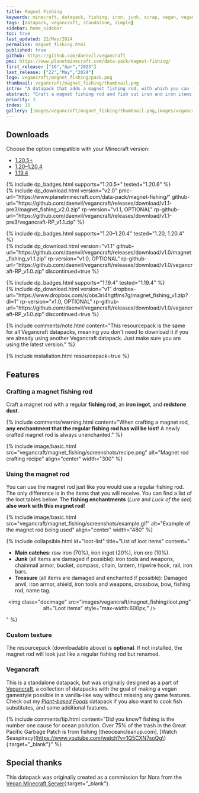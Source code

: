 ```yaml
---
title: Magnet Fishing
keywords: minecraft, datapack, fishing, iron, junk, scrap, vegan, veganism, pacifist
tags: [datapack, vegancraft, standalone, simple]
sidebar: home_sidebar
toc: true
last_updated: 22/May/2024
permalink: magnet_fishing.html
published: true
github: https://github.com/daenvil/vegancraft
pmc: https://www.planetminecraft.com/data-pack/magnet-fishing/
first_release: ["16","Apr","2023"]
last_release: ["22","May","2024"]
logo: vegancraft/magnet_fishing/pack.png
thumbnail: vegancraft/magnet_fishing/thumbnail.png
intro: "A datapack that adds a magnet fishing rod, with which you can fish iron and iron items."
abstract: "Craft a magnet fishing rod and fish out iron and iron items from the water!"
priority: 3
index: 15
gallery: [images/vegancraft/magnet_fishing/thumbnail.png,images/vegancraft/magnet_fishing/screenshots/recipe.png,images/vegancraft/magnet_fishing/loot.png]
---
```


## Downloads
Choose the option compatible with your Minecraft version:

<ul id="profileTabs" class="nav nav-tabs">
    <li class="active"><a href="#current" data-toggle="tab">1.20.5+</a></li>
    <li><a href="#legacy1-20" data-toggle="tab">1.20–1.20.4</a></li>
    <li><a href="#legacy" data-toggle="tab">1.19.4</a></li>
</ul>

<div class="tab-content">
    <div role="tabpanel" class="tab-pane active" id="current">
        <p>
            {% include dp_badges.html supports="1.20.5+" tested="1.20.6" %}
            <br/>
            {% include dp_download.html version="v2.0" pmc-url="https://www.planetminecraft.com/data-pack/magnet-fishing/" github-url="https://github.com/daenvil/vegancraft/releases/download/v1.1-pre3/magnet_fishing_v2.0.zip" rp-version="v1.1, OPTIONAL" rp-github-url="https://github.com/daenvil/vegancraft/releases/download/v1.1-pre3/vegancraft-RP_v1.1.zip" %}
        </p>
    </div>
    <div role="tabpanel" class="tab-pane" id="legacy1-20">
        <p>
            {% include dp_badges.html supports="1.20–1.20.4" tested="1.20, 1.20.4" %}
            <br/>
            {% include dp_download.html version="v1.1" github-url="https://github.com/daenvil/vegancraft/releases/download/v1.0/magnet_fishing_v1.1.zip" rp-version="v1.0, OPTIONAL" rp-github-url="https://github.com/daenvil/vegancraft/releases/download/v1.0/vegancraft-RP_v1.0.zip" discontinued=true %}
        </p>
    </div>
    <div role="tabpanel" class="tab-pane" id="legacy">
        <p>
            {% include dp_badges.html supports="1.19.4" tested="1.19.4" %}
            <br/>
            {% include dp_download.html version="v1" dropbox-url="https://www.dropbox.com/s/obs3ri4hgtfms7g/magnet_fishing_v1.zip?dl=1" rp-version="v1.0, OPTIONAL" rp-github-url="https://github.com/daenvil/vegancraft/releases/download/v1.0/vegancraft-RP_v1.0.zip" discontinued=true %}
        </p>
    </div>
</div>

{% include comments/note.html content="This resourcepack is the same for all Vegancraft datapacks, meaning you don't need to download it if you are already using another Vegancraft datapack. Just make sure you are using the latest version." %}

{% include installation.html resourcepack=true %}

## Features

### Crafting a magnet fishing rod

Craft a magnet rod with a regular **fishing rod**, an **iron ingot**, and **redstone dust**.

{% include comments/warning.html content="When crafting a magnet rod, <b>any enchantment that the regular fishing rod has will be lost!</b> A newly crafted magnet rod is always unenchanted." %}

{% include image/basic.html src="vegancraft/magnet_fishing/screenshots/recipe.png" alt="Magnet rod crafting recipe" align="center" width="300" %}

### Using the magnet rod

You can use the magnet rod just like you would use a regular fishing rod. The only difference is in the items that you will receive. You can find a list of the loot tables below. The **fishing enchantments** (*Lure* and *Luck of the sea*) **also work with this magnet rod**!

{% include image/basic.html src="vegancraft/magnet_fishing/screenshots/example.gif" alt="Example of the magnet rod being used" align="center" width="480" %}

{% include collapsible.html id="loot-list" title="List of loot items" content="<ul><li><b>Main catches</b>: raw iron (70%), iron ingot (20%), iron ore (10%).</li><li><b>Junk</b> (all items are damaged if possible): iron tools and weapons, chainmail armor, bucket, compass, chain, lantern, tripwire hook, rail, iron bars.</li><li><b>Treasure</b> (all items are damaged and enchanted if possible): Damaged anvil, iron armor, shield, iron tools and weapons, crossbow, bow, fishing rod, name tag.</li></ul><p align=center><img class=\"docimage\" src=\"images/vegancraft/magnet_fishing/loot.png\" alt=\"Loot items\" style=\"max-width:600px;\" /></p>" %}

### Custom texture
The resourcepack (downloadable above) is **optional**. If not installed, the magnet rod will look just like a regular fishing rod but renamed.

### Vegancraft
This is a standalone datapack, but was originally designed as a part of [Vegancraft](vegancraft.html), a collection of datapacks with the goal of making a vegan gamestyle possible in a vanilla-like way without missing any game features. Check out my *[Plant-based Foods](plant-based_foods.html)* datapack if you also want to cook fish substitutes, and some additional features.

{% include comments/tip.html content="Did you know? fishing is the number one cause for ocean pollution. Over 75% of the trash in the Great Pacific Garbage Patch is from fishing [theoceancleanup.com]. [Watch Seaspiracy](https://www.youtube.com/watch?v=1Q5CXN7soQg\){:target=\"_blank\"}" %}

## Special thanks

This datapack was originally created as a commission for Nora from the [Vegan Minecraft Server](https://veganminecraft.com/){:target="_blank"}.
